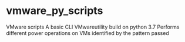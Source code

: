 # vmware_py_scripts
VMware scripts A basic CLI VMwareutility build on python 3.7 Performs different power operations on VMs identified by the pattern passed
